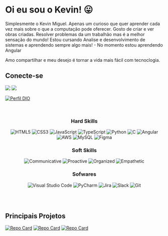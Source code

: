 <div>
    <h1>Oi eu sou o Kevin! 😛 </h1>
    <p>Simplesmente o Kevin Miguel. Apenas um curioso que quer aprender cada vez mais sobre o que a computação pode oferecer. Gosto de criar e ver obras criadas. Resolver problemas da um trabalhão mas é a melhor sensação do mundo! Estou cursando Analise e desenvolvimento de sistemas e aprendendo sempre algo mais!
    - No momento estou aprendendo Angular</p>
    <p>Amo compartilhar e meu desejo é tornar a vida mais fácil com tecnoclogia. </p>
    
</div>
<div>
    <h2>Conecte-se</h2>
   <a href="https://www.linkedin.com/in/kevin-miguel-0004b8191/" target="_blank"><img src="https://img.shields.io/badge/-LinkedIn-%230077B5?style=for-the-badge&logo=linkedin&logoColor=white" target="_blank"></a> 
    <a href = "mailto:kevincursos@gmail.com"><img src="https://img.shields.io/badge/-Gmail-%23333?style=for-the-badge&logo=gmail&logoColor=white" target="_blank"></a>

[![Perfil DIO](https://img.shields.io/badge/DIO/PERFIL-darkblue)](https://web.dio.me/users/kevincursos?tab=skills)

</div>
<br>
<div align="center">

### Hard Skills

![HTML5](https://img.shields.io/badge/html5-%23E34F26.svg?style=for-the-badge&logo=html5&logoColor=white)
![CSS3](https://img.shields.io/badge/css3-%231572B6.svg?style=for-the-badge&logo=css3&logoColor=white)
![JavaScript](https://img.shields.io/badge/javascript-%23323330.svg?style=for-the-badge&logo=javascript&logoColor=%23F7DF1E)
![TypeScript](https://img.shields.io/badge/typescript-%23007ACC.svg?style=for-the-badge&logo=typescript&logoColor=white)
![Python](https://img.shields.io/badge/python-3670A0?style=for-the-badge&logo=python&logoColor=ffdd54)
![C](https://img.shields.io/badge/c-%2300599C.svg?style=for-the-badge&logo=c&logoColor=white)
![Angular](https://img.shields.io/badge/angular-%23DD0031.svg?style=for-the-badge&logo=angular&logoColor=white)
![AWS](https://img.shields.io/badge/AWS-%23FF9900.svg?style=for-the-badge&logo=amazon-aws&logoColor=white)
![MySQL](https://img.shields.io/badge/mysql-%2300f.svg?style=for-the-badge&logo=mysql&logoColor=white)
![Figma](https://img.shields.io/badge/figma-%23F24E1E.svg?style=for-the-badge&logo=figma&logoColor=white)

### Soft Skills

![Communicative](https://img.shields.io/badge/Communicative-red)
![Proactive](https://img.shields.io/badge/Proactive-blue)
![Organized](https://img.shields.io/badge/Organized-red)
![Empathetic](https://img.shields.io/badge/Empathetic-blue)

### Sofwares

![Visual Studio Code](https://img.shields.io/badge/Visual%20Studio%20Code-0078d7.svg?style=for-the-badge&logo=visual-studio-code&logoColor=white)
![PyCharm](https://img.shields.io/badge/pycharm-143?style=for-the-badge&logo=pycharm&logoColor=black&color=black&labelColor=green)
![Jira](https://img.shields.io/badge/jira-%230A0FFF.svg?style=for-the-badge&logo=jira&logoColor=white)
![Slack](https://img.shields.io/badge/Slack-4A154B?style=for-the-badge&logo=slack&logoColor=white)
![Git](https://img.shields.io/badge/git-%23F05033.svg?style=for-the-badge&logo=git&logoColor=white)

</div>
<br>
<br>

## Principais Projetos

[![Repo Card](https://github-readme-stats.vercel.app/api/pin/?username=Kevinwmiguel&repo=pokedex&bg_color=000&border_color=30A3DC&show_icons=true&icon_color=30A3DC&title_color=E94D5F&text_color=FFF)](https://github.com/Kevinwmiguel/pokedex)
[![Repo Card](https://github-readme-stats.vercel.app/api/pin/?username=Kevinwmiguel&repo=CSS-DIO&bg_color=000&border_color=30A3DC&show_icons=true&icon_color=30A3DC&title_color=E94D5F&text_color=FFF)](https://github.com/Kevinwmiguel/CSS-DIO)
[![Repo Card](https://github-readme-stats.vercel.app/api/pin/?username=Kevinwmiguel&repo=BuzzFeed_Angular&bg_color=000&border_color=30A3DC&show_icons=true&icon_color=30A3DC&title_color=E94D5F&text_color=FFF)](https://github.com/Kevinwmiguel/BuzzFeed_Angular)
